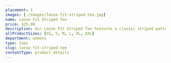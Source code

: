```yaml
---
placement: 1
images: [./images/loose-fit-striped-tee.jpg]
name: Loose Fit Striped Tee
price: $25.00
description: Our Loose Fit Striped Tee features a classic striped pattern in a flattering loose fit that drapes effortlessly over your body, providing a relaxed and comfortable fit. The lightweight and breathable fabric make it the perfect choice for those warmer days or for layering during the cooler months.
allProductSizes: [XS, S, M, L, XL, XXL]
department: womens
type: tops
slug: loose-fit-striped-tee
contentType: product details
---
```


